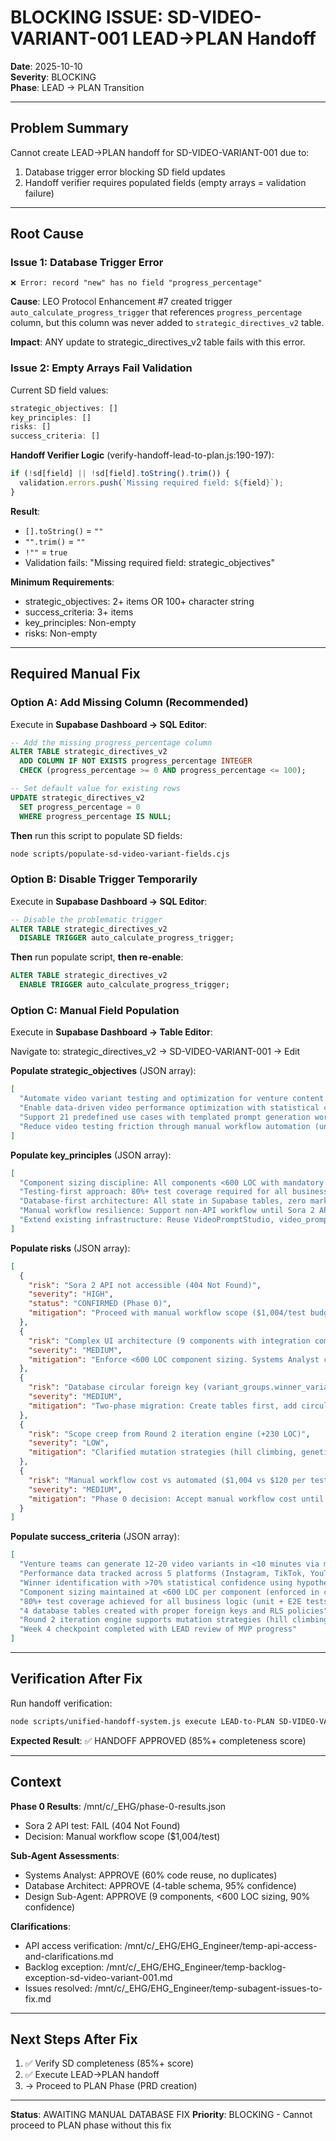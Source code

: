 # BLOCKING ISSUE: SD-VIDEO-VARIANT-001 LEAD→PLAN Handoff

**Date**: 2025-10-10  
**Severity**: BLOCKING  
**Phase**: LEAD → PLAN Transition  

---

## Problem Summary

Cannot create LEAD→PLAN handoff for SD-VIDEO-VARIANT-001 due to:
1. Database trigger error blocking SD field updates
2. Handoff verifier requires populated fields (empty arrays = validation failure)

---

## Root Cause

### Issue 1: Database Trigger Error
```
❌ Error: record "new" has no field "progress_percentage"
```

**Cause**: LEO Protocol Enhancement #7 created trigger `auto_calculate_progress_trigger` that references `progress_percentage` column, but this column was never added to `strategic_directives_v2` table.

**Impact**: ANY update to strategic_directives_v2 table fails with this error.

### Issue 2: Empty Arrays Fail Validation
Current SD field values:
```javascript
strategic_objectives: []
key_principles: []
risks: []
success_criteria: []
```

**Handoff Verifier Logic** (verify-handoff-lead-to-plan.js:190-197):
```javascript
if (!sd[field] || !sd[field].toString().trim()) {
  validation.errors.push(`Missing required field: ${field}`);
}
```

**Result**:
- `[].toString()` = `""`
- `"".trim()` = `""`
- `!""` = `true`
- Validation fails: "Missing required field: strategic_objectives"

**Minimum Requirements**:
- strategic_objectives: 2+ items OR 100+ character string
- success_criteria: 3+ items
- key_principles: Non-empty
- risks: Non-empty

---

## Required Manual Fix

### Option A: Add Missing Column (Recommended)

Execute in **Supabase Dashboard → SQL Editor**:

```sql
-- Add the missing progress_percentage column
ALTER TABLE strategic_directives_v2
  ADD COLUMN IF NOT EXISTS progress_percentage INTEGER
  CHECK (progress_percentage >= 0 AND progress_percentage <= 100);

-- Set default value for existing rows
UPDATE strategic_directives_v2
  SET progress_percentage = 0
  WHERE progress_percentage IS NULL;
```

**Then** run this script to populate SD fields:
```bash
node scripts/populate-sd-video-variant-fields.cjs
```

### Option B: Disable Trigger Temporarily

Execute in **Supabase Dashboard → SQL Editor**:

```sql
-- Disable the problematic trigger
ALTER TABLE strategic_directives_v2 
  DISABLE TRIGGER auto_calculate_progress_trigger;
```

**Then** run populate script, **then re-enable**:
```sql
ALTER TABLE strategic_directives_v2 
  ENABLE TRIGGER auto_calculate_progress_trigger;
```

### Option C: Manual Field Population

Execute in **Supabase Dashboard → Table Editor**:

Navigate to: strategic_directives_v2 → SD-VIDEO-VARIANT-001 → Edit

**Populate strategic_objectives** (JSON array):
```json
[
  "Automate video variant testing and optimization for venture content teams",
  "Enable data-driven video performance optimization with statistical confidence (>70%)",
  "Support 21 predefined use cases with templated prompt generation workflows",
  "Reduce video testing friction through manual workflow automation (until API available)"
]
```

**Populate key_principles** (JSON array):
```json
[
  "Component sizing discipline: All components <600 LOC with mandatory extraction if exceeded",
  "Testing-first approach: 80%+ test coverage required for all business logic",
  "Database-first architecture: All state in Supabase tables, zero markdown files",
  "Manual workflow resilience: Support non-API workflow until Sora 2 API becomes available",
  "Extend existing infrastructure: Reuse VideoPromptStudio, video_prompts table, Edge Functions (60% code reuse)"
]
```

**Populate risks** (JSON array):
```json
[
  {
    "risk": "Sora 2 API not accessible (404 Not Found)",
    "severity": "HIGH",
    "status": "CONFIRMED (Phase 0)",
    "mitigation": "Proceed with manual workflow scope ($1,004/test budget). Defer API integration 6 months."
  },
  {
    "risk": "Complex UI architecture (9 components with integration complexity)",
    "severity": "MEDIUM",
    "mitigation": "Enforce <600 LOC component sizing. Systems Analyst confirmed 60% code reuse possible."
  },
  {
    "risk": "Database circular foreign key (variant_groups.winner_variant_id → video_variants.id)",
    "severity": "MEDIUM",
    "mitigation": "Two-phase migration: Create tables first, add circular FK second. Database Architect approved."
  },
  {
    "risk": "Scope creep from Round 2 iteration engine (+230 LOC)",
    "severity": "LOW",
    "mitigation": "Clarified mutation strategies (hill climbing, genetic algorithms). Explicitly in scope per SD."
  },
  {
    "risk": "Manual workflow cost vs automated ($1,004 vs $120 per test)",
    "severity": "MEDIUM",
    "mitigation": "Phase 0 decision: Accept manual workflow cost until API available. Document TODO for future API integration."
  }
]
```

**Populate success_criteria** (JSON array):
```json
[
  "Venture teams can generate 12-20 video variants in <10 minutes via manual workflow",
  "Performance data tracked across 5 platforms (Instagram, TikTok, YouTube, LinkedIn, X) with complete metrics",
  "Winner identification with >70% statistical confidence using hypothesis testing",
  "Component sizing maintained at <600 LOC per component (enforced in code review)",
  "80%+ test coverage achieved for all business logic (unit + E2E tests)",
  "4 database tables created with proper foreign keys and RLS policies",
  "Round 2 iteration engine supports mutation strategies (hill climbing + genetic algorithms)",
  "Week 4 checkpoint completed with LEAD review of MVP progress"
]
```

---

## Verification After Fix

Run handoff verification:
```bash
node scripts/unified-handoff-system.js execute LEAD-to-PLAN SD-VIDEO-VARIANT-001
```

**Expected Result**: ✅ HANDOFF APPROVED (85%+ completeness score)

---

## Context

**Phase 0 Results**: /mnt/c/_EHG/phase-0-results.json
- Sora 2 API test: FAIL (404 Not Found)
- Decision: Manual workflow scope ($1,004/test)

**Sub-Agent Assessments**:
- Systems Analyst: APPROVE (60% code reuse, no duplicates)
- Database Architect: APPROVE (4-table schema, 95% confidence)
- Design Sub-Agent: APPROVE (9 components, <600 LOC sizing, 90% confidence)

**Clarifications**:
- API access verification: /mnt/c/_EHG/EHG_Engineer/temp-api-access-and-clarifications.md
- Backlog exception: /mnt/c/_EHG/EHG_Engineer/temp-backlog-exception-sd-video-variant-001.md
- Issues resolved: /mnt/c/_EHG/EHG_Engineer/temp-subagent-issues-to-fix.md

---

## Next Steps After Fix

1. ✅ Verify SD completeness (85%+ score)
2. ✅ Execute LEAD→PLAN handoff
3. → Proceed to PLAN Phase (PRD creation)

---

**Status**: AWAITING MANUAL DATABASE FIX
**Priority**: BLOCKING - Cannot proceed to PLAN phase without this fix
